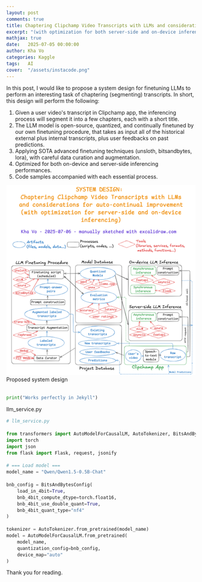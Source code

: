 ```yaml
---
layout: post
comments: true
title: Chaptering Clipchamp Video Transcripts with LLMs and considerations for auto-continual improvement
excerpt: "(with optimization for both server-side and on-device inferencing)"
mathjax: true
date:   2025-07-05 00:00:00
author: Kha Vo
categories: Kaggle
tags:	AI
cover:  "/assets/instacode.png"
---
```


In this post, I would like to propose a system design for finetuning LLMs to perform an interesting task of chaptering (segmenting) transcripts. In short, this design will perform the following: <br>

1) Given a user video's transcript in Clipchamp app, the inferencing process will segment it into a few chapters, each with a short title. <br>
2) The LLM model is open-source, quantized, and continually finetuned by our own finetuning procedure, that takes as input all of the historical external plus internal transcripts, plus user feedbacks on past predictions. <br>
3) Applying SOTA advanced finetuning techniques (unsloth, bitsandbytes, lora), with careful data curation and augmentation. <br>
4) Optimized for both on-device and server-side inferencing performances. <br>
5) Code samples accompanied with each essential process.


<div class="imgcap">
<img src="/images/chapter_transcript_white.png" style="width: 1000px !important;">
<div class="thecap"> Proposed system design </div>
</div>
<br>

```python
print("Works perfectly in Jekyll")
```

llm_service.py <br>
```python
# llm_service.py

from transformers import AutoModelForCausalLM, AutoTokenizer, BitsAndBytesConfig
import torch
import json
from flask import Flask, request, jsonify

# === Load model ===
model_name = "Qwen/Qwen1.5-0.5B-Chat"

bnb_config = BitsAndBytesConfig(
    load_in_4bit=True,
    bnb_4bit_compute_dtype=torch.float16,
    bnb_4bit_use_double_quant=True,
    bnb_4bit_quant_type="nf4"
)

tokenizer = AutoTokenizer.from_pretrained(model_name)
model = AutoModelForCausalLM.from_pretrained(
    model_name,
    quantization_config=bnb_config,
    device_map="auto"
)
```

Thank you for reading.


